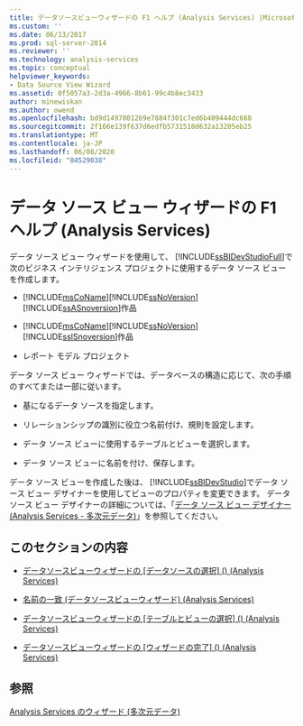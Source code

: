 ```yaml
---
title: データソースビューウィザードの F1 ヘルプ (Analysis Services) |Microsoft Docs
ms.custom: ''
ms.date: 06/13/2017
ms.prod: sql-server-2014
ms.reviewer: ''
ms.technology: analysis-services
ms.topic: conceptual
helpviewer_keywords:
- Data Source View Wizard
ms.assetid: 0f5057a3-2d3a-4966-8b61-99c4b8ec3433
author: minewiskan
ms.author: owend
ms.openlocfilehash: bd9d1497001269e7884f301c7ed6b409444dc668
ms.sourcegitcommit: 2f166e139f637d6edfb5731510d632a13205eb25
ms.translationtype: MT
ms.contentlocale: ja-JP
ms.lasthandoff: 06/08/2020
ms.locfileid: "84529038"
---
```

# <a name="data-source-view-wizard-f1-help-analysis-services"></a>データ ソース ビュー ウィザードの F1 ヘルプ (Analysis Services)
  データ ソース ビュー ウィザードを使用して、 [!INCLUDE[ssBIDevStudioFull](../includes/ssbidevstudiofull-md.md)]で次のビジネス インテリジェンス プロジェクトに使用するデータ ソース ビューを作成します。  
  
-   [!INCLUDE[msCoName](../includes/msconame-md.md)][!INCLUDE[ssNoVersion](../includes/ssnoversion-md.md)] [!INCLUDE[ssASnoversion](../includes/ssasnoversion-md.md)]作品  
  
-   [!INCLUDE[msCoName](../includes/msconame-md.md)][!INCLUDE[ssNoVersion](../includes/ssnoversion-md.md)] [!INCLUDE[ssISnoversion](../includes/ssisnoversion-md.md)]作品  
  
-   レポート モデル プロジェクト  
  
 データ ソース ビュー ウィザードでは、データベースの構造に応じて、次の手順のすべてまたは一部に従います。  
  
-   基になるデータ ソースを指定します。  
  
-   リレーションシップの識別に役立つ名前付け、規則を設定します。  
  
-   データ ソース ビューに使用するテーブルとビューを選択します。  
  
-   データ ソース ビューに名前を付け、保存します。  
  
 データ ソース ビューを作成した後は、 [!INCLUDE[ssBIDevStudio](../includes/ssbidevstudio-md.md)]でデータ ソース ビュー デザイナーを使用してビューのプロパティを変更できます。 データ ソース ビュー デザイナーの詳細については、「[データ ソース ビュー デザイナー &#40;Analysis Services - 多次元データ&#41;](data-source-view-designer-analysis-services-multidimensional-data.md)」を参照してください。  
  
## <a name="in-this-section"></a>このセクションの内容  
  
-   [データソースビューウィザードの [データソースの選択] &#40;&#41; &#40;Analysis Services&#41;](select-a-data-source-data-source-view-wizard-analysis-services.md)  
  
-   [名前の一致 &#40;データソースビューウィザード&#41; &#40;Analysis Services&#41;](name-matching-data-source-view-wizard-analysis-services.md)  
  
-   [データソースビューウィザードの [テーブルとビューの選択] &#40;&#41; &#40;Analysis Services&#41;](select-tables-and-views-data-source-view-wizard-analysis-services.md)  
  
-   [データソースビューウィザードの [ウィザードの完了] &#40;&#41; &#40;Analysis Services&#41;](completing-the-wizard-data-source-view-wizard-analysis-services.md)  
  
## <a name="see-also"></a>参照  
 [Analysis Services のウィザード &#40;多次元データ&#41;](analysis-services-wizards-multidimensional-data.md)  
  
  
